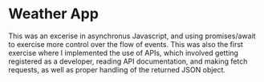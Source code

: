 # Weather App
This was an excerise in asynchronus Javascript, and using promises/await to exercise more control over the flow of events. This was also the first exercise where I implemented the use of APIs, which involved getting registered as a developer, reading API documentation, and making fetch requests, as well as proper handling of the returned JSON object.
